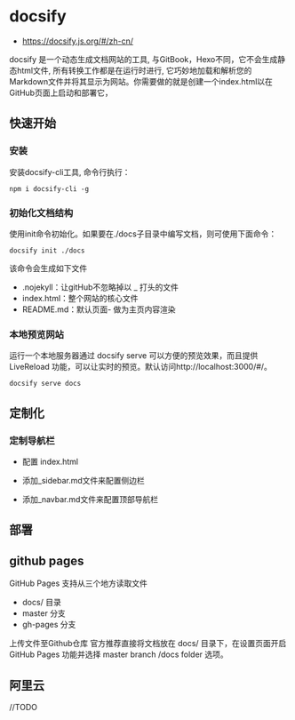 # docsify

- <https://docsify.js.org/#/zh-cn/>

docsify 是一个动态生成文档网站的工具, 与GitBook，Hexo不同，它不会生成静态html文件, 所有转换工作都是在运行时进行, 它巧妙地加载和解析您的Markdown文件并将其显示为网站。你需要做的就是创建一个index.html以在GitHub页面上启动和部署它，

## 快速开始

### 安装

安装docsify-cli工具, 命令行执行：

`npm i docsify-cli -g`

### 初始化文档结构

使用init命令初始化。如果要在./docs子目录中编写文档，则可使用下面命令：

`docsify init ./docs`

该命令会生成如下文件

- .nojekyll：让gitHub不忽略掉以 _ 打头的文件
- index.html：整个网站的核心文件
- README.md：默认页面- 做为主页内容渲染

### 本地预览网站

运行一个本地服务器通过 docsify serve 可以方便的预览效果，而且提供 LiveReload 功能，可以让实时的预览。默认访问http://localhost:3000/#/。

`docsify serve docs`

## 定制化

### 定制导航栏

- 配置 index.html

- 添加_sidebar.md文件来配置侧边栏

- 添加_navbar.md文件来配置顶部导航栏


## 部署

## github pages

GitHub Pages 支持从三个地方读取文件

- docs/ 目录
- master 分支
- gh-pages 分支

上传文件至Github仓库 官方推荐直接将文档放在 docs/ 目录下，在设置页面开启 GitHub Pages 功能并选择 master branch /docs folder 选项。

## 阿里云

//TODO